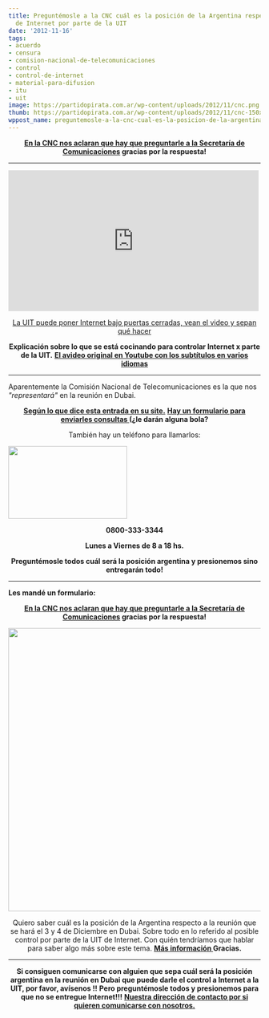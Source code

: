 ```yaml
---
title: Preguntémosle a la CNC cuál es la posición de la Argentina respecto al control
  de Internet por parte de la UIT
date: '2012-11-16'
tags:
- acuerdo
- censura
- comision-nacional-de-telecomunicaciones
- control
- control-de-internet
- material-para-difusion
- itu
- uit
image: https://partidopirata.com.ar/wp-content/uploads/2012/11/cnc.png
thumb: https://partidopirata.com.ar/wp-content/uploads/2012/11/cnc-150x150.png
wppost_name: preguntemosle-a-la-cnc-cual-es-la-posicion-de-la-argentina-respecto-al-control-de-internet-por-parte-de-la-uit
---
```


<p style="text-align: center;">
<strong><a href="https://partidopirata.com.ar/7422/para-saber-la-posicion-argentina-en-la-proxima-reunion-de-la-uit-control-de-internet">En la CNC nos aclaran que hay que preguntarle a la Secretaría de Comunicaciones</a> gracias por la respuesta!</strong></p>


<hr />

<iframe src="http://player.vimeo.com/video/53504965?badge=0" frameborder="0" width="500" height="281"></iframe>
<p style="text-align: center;"><a href="http://vimeo.com/53504965">La UIT puede poner Internet bajo puertas cerradas, vean el video y sepan qué hacer</a></p>
<p style="text-align: center;"><strong>Explicación sobre lo que se está cocinando para controlar Internet x parte de la UIT.</strong>
<strong> <a href="http://youtu.be/XzNQarkk95Q" target="_blank">El avideo original en Youtube con los subtítulos en varios idiomas</a></strong></p>


<hr />

Aparentemente la Comisión Nacional de Telecomunicaciones es la que nos<em> "representará"</em> en la reunión en Dubai.
<p style="text-align: center;"><strong><a href="http://www.cnc.gov.ar/institucional/inter_telecomunicaciones.asp" target="_blank">Según lo que dice esta entrada en su site.</a></strong>
<strong> <a href="http://www.cnc.gov.ar/ciudadanos/consultasgral.asp" target="_blank">Hay un formulario para enviarles consultas </a>(¿le darán alguna bola?</strong></p>
<p style="text-align: center;">También hay un teléfono para llamarlos:</p>
<a href="https://partidopirata.com.ar/wp-content/uploads/2012/11/cnctelef.png"><img class="aligncenter size-full wp-image-7419" title="cnctelef" src="https://partidopirata.com.ar/wp-content/uploads/2012/11/cnctelef.png" alt="" width="237" height="145" /></a>
<p style="text-align: center;"><strong>0800-333-3344</strong></p>
<p style="text-align: center;"><strong>Lunes a Viernes de 8 a 18 hs.</strong></p>
<p style="text-align: center;"><strong>Preguntémosle todos cuál será la posición argentina y presionemos sino entregarán todo!</strong></p>


<hr />

<strong>Les mandé un formulario:</strong>
<p style="text-align: center;"><strong><a href="https://partidopirata.com.ar/7422/para-saber-la-posicion-argentina-en-la-proxima-reunion-de-la-uit-control-de-internet">En la CNC nos aclaran que hay que preguntarle a la Secretaría de Comunicaciones</a> gracias por la respuesta!</strong></p>
<a href="https://partidopirata.com.ar/wp-content/uploads/2012/11/cnc.png"><img class="aligncenter size-full wp-image-7418" title="cnc" src="https://partidopirata.com.ar/wp-content/uploads/2012/11/cnc.png" alt="" width="770" height="565" /></a>
<p style="text-align: center;">Quiero saber cuál es la posición de la Argentina respecto a la reunión que se hará el 3 y 4 de Diciembre en Dubai.
Sobre todo en lo referido al posible control por parte de la UIT de Internet.
Con quién tendríamos que hablar para saber algo más sobre este tema.
<a href="https://partidopirata.com.ar/7375/sobre-la-uit-regulando-internet-presionemos-para-que-no-se-haga">
<strong>Más información </strong></a>
<strong> Gracias.</strong></p>


<hr />
<p style="text-align: center;"><strong>Si consiguen comunicarse con alguien que sepa cuál será la posición argentina en la reunión en Dubai que puede darle el control a Internet a la UIT, por favor, avísenos !!</strong>
<strong> Pero preguntémosle todos y presionemos para que no se entregue Internet!!!</strong>
<strong> <a href="https://partidopirata.com.ar/contacto">Nuestra dirección de contacto por si quieren comunicarse con nosotros.</a></strong></p>
